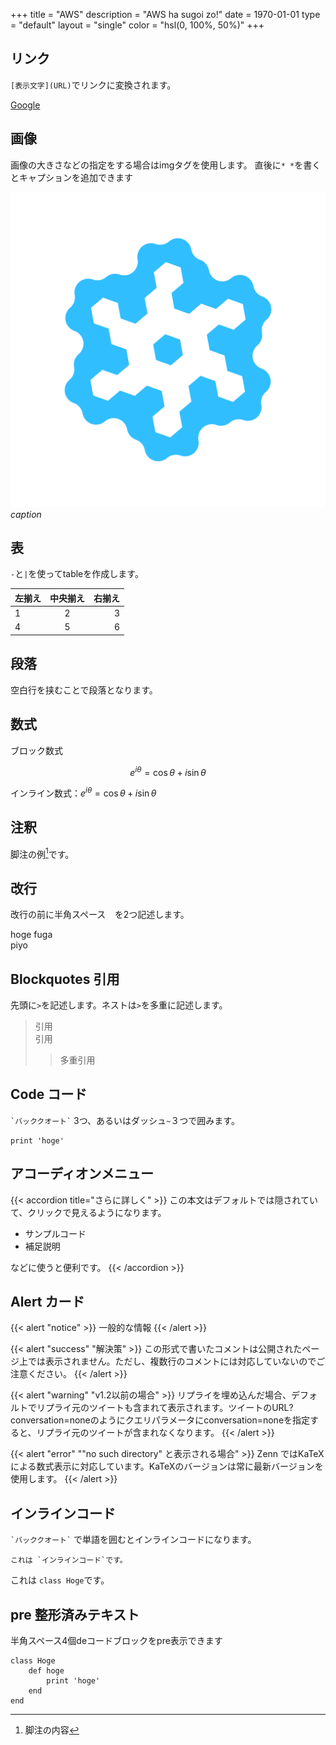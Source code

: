 +++
title = "AWS"
description = "AWS ha sugoi zo!"
date = 1970-01-01
type = "default"
layout = "single"
color = "hsl(0, 100%, 50%)"
+++

## リンク

`[表示文字](URL)`でリンクに変換されます。


[Google](https://www.google.co.jp/)

## 画像

画像の大きさなどの指定をする場合はimgタグを使用します。
直後に`* *`を書くとキャプションを追加できます

[![OpenStudy](/images/OpenStudy.png)](https://openstudy.jp/)
*caption*

## 表

`-`と`|`を使ってtableを作成します。

| 左揃え | 中央揃え | 右揃え |
|:---|:---:|---:|
|1 |2 |3 |
|4 |5 |6 |

## 段落

空白行を挟むことで段落となります。

## 数式

ブロック数式

$$
e^{i\theta} = \cos\theta + i\sin\theta
$$

インライン数式：$e^{i\theta} = \cos\theta + i\sin\theta$

## 注釈

脚注の例[^1]です。

[^1]: 脚注の内容

## 改行

改行の前に半角スペース`  `を2つ記述します。

hoge
fuga  
piyo

## Blockquotes 引用

先頭に`>`を記述します。ネストは`>`を多重に記述します。

> 引用  
> 引用
>> 多重引用

## Code コード

`` `バッククオート` `` 3つ、あるいはダッシュ`~`３つで囲みます。

```
print 'hoge'
```

## アコーディオンメニュー

{{< accordion title="さらに詳しく" >}}
この本文はデフォルトでは隠されていて、クリックで見えるようになります。

- サンプルコード
- 補足説明

などに使うと便利です。
{{< /accordion >}}

## Alert カード

{{< alert "notice" >}}
一般的な情報
{{< /alert >}}

{{< alert "success" "解決策" >}}
この形式で書いたコメントは公開されたページ上では表示されません。ただし、複数行のコメントには対応していないのでご注意ください。
{{< /alert >}}

{{< alert "warning" "v1.2以前の場合" >}}
リプライを埋め込んだ場合、デフォルトでリプライ元のツイートも含まれて表示されます。ツイートのURL?conversation=noneのようにクエリパラメータにconversation=noneを指定すると、リプライ元のツイートが含まれなくなります。
{{< /alert >}}

{{< alert "error" "\"no such directory\" と表示される場合" >}}
Zenn ではKaTeXによる数式表示に対応しています。KaTeXのバージョンは常に最新バージョンを使用します。
{{< /alert >}}

## インラインコード

`` `バッククオート` `` で単語を囲むとインラインコードになります。

```
これは `インラインコード`です。
```

これは `class Hoge`です。

## pre 整形済みテキスト

半角スペース4個deコードブロックをpre表示できます

    class Hoge
        def hoge
            print 'hoge'
        end
    end